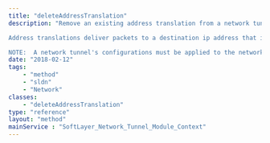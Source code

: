 ```yaml
---
title: "deleteAddressTranslation"
description: "Remove an existing address translation from a network tunnel. 

Address translations deliver packets to a destination ip address that is on a customer subnet (remote). 

NOTE:  A network tunnel's configurations must be applied to the network device in order for an address translation to be deleted. "
date: "2018-02-12"
tags:
    - "method"
    - "sldn"
    - "Network"
classes:
    - "deleteAddressTranslation"
type: "reference"
layout: "method"
mainService : "SoftLayer_Network_Tunnel_Module_Context"
---
```

